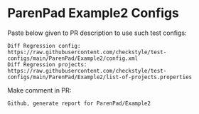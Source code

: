 # ParenPad Example2 Configs
Paste below given to PR description to use such test configs:
```
Diff Regression config: https://raw.githubusercontent.com/checkstyle/test-configs/main/ParenPad/Example2/config.xml
Diff Regression projects: https://raw.githubusercontent.com/checkstyle/test-configs/main/ParenPad/Example2/list-of-projects.properties
```
Make comment in PR:
```
Github, generate report for ParenPad/Example2
```
